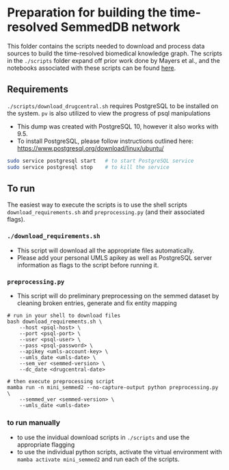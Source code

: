 # Preparation for building the time-resolved SemmedDB network

This folder contains the scripts needed to download and process data sources to build the time-resolved biomedical knowledge graph. The scripts in the `./scripts` folder expand off prior work done by Mayers et al., and the notebooks associated with these scripts can be found [here](https://github.com/mmayers12/semmed/tree/master/prepare).

## Requirements

`./scripts/download_drugcentral.sh` requires PostgreSQL to be installed on the system. `pv` is also utilized to view the progress of psql manipulations
* This dump was created with PostgreSQL 10, however it also works with 9.5.
* To install PostgreSQL, please follow instructions outlined here: https://www.postgresql.org/download/linux/ubuntu/

```bash
sudo service postgresql start 	# to start PostgreSQL service
sudo service postgresql stop 	# to kill the service 
```

## To run

The easiest way to execute the scripts is to use the shell scripts `download_requirements.sh` and `preprocessing.py` (and their associated flags).

### `./download_requirements.sh`
* This script will download all the appropriate files automatically.
* Please add your personal UMLS apikey as well as PostgreSQL server information as flags to the script before running it.

### `preprocessing.py`
* This script will do preliminary preprocessing on the semmed dataset by cleaning broken entries, generate and fix entity mapping

```
# run in your shell to download files
bash download_requirements.sh \
	--host <psql-host> \
	--port <psql-port> \
	--user <psql-user> \
	--pass <psql-password> \
	--apikey <umls-account-key> \
	--umls_date <umls-date> \
	--sem_ver <semmed-version> \
	--dc_date <drugcentral-date>

# then execute preprocessing script
mamba run -n mini_semmed2 --no-capture-output python preprocessing.py \
	--semmed_ver <semmed-version> \
	--umls_date <umls-date>
```

### to run manually
* to use the invidual download scripts in `./scripts` and use the appropriate flagging
* to use the individual python scripts, activate the virtual environment with `mamba activate mini_semmed2` and run each of the scripts.